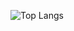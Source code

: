 ![Top Langs](https://github-readme-stats.vercel.app/api/top-langs/?username=YunJiUk&layout=compact)

